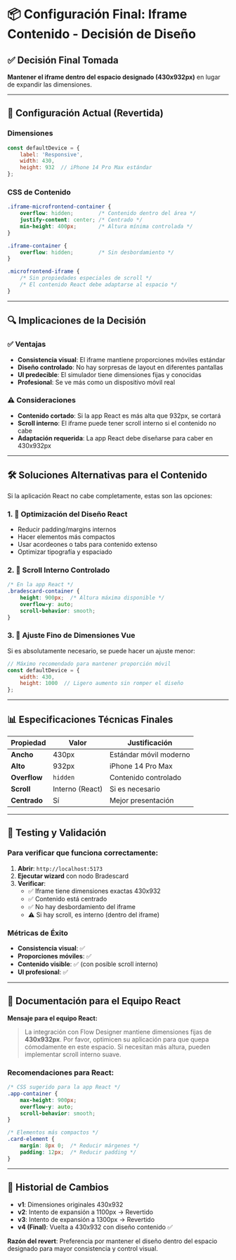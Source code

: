 # 📦 Configuración Final: Iframe Contenido - Decisión de Diseño

## ✅ **Decisión Final Tomada**

**Mantener el iframe dentro del espacio designado (430x932px)** en lugar de expandir las dimensiones.

---

## 🎯 **Configuración Actual (Revertida)**

### **Dimensiones**
```javascript
const defaultDevice = {
    label: 'Responsive',
    width: 430,
    height: 932  // iPhone 14 Pro Max estándar
};
```

### **CSS de Contenido**
```css
.iframe-microfrontend-container {
    overflow: hidden;        /* Contenido dentro del área */
    justify-content: center; /* Centrado */
    min-height: 400px;       /* Altura mínima controlada */
}

.iframe-container {
    overflow: hidden;        /* Sin desbordamiento */
}

.microfrontend-iframe {
    /* Sin propiedades especiales de scroll */
    /* El contenido React debe adaptarse al espacio */
}
```

---

## 🔍 **Implicaciones de la Decisión**

### **✅ Ventajas**
- **Consistencia visual**: El iframe mantiene proporciones móviles estándar
- **Diseño controlado**: No hay sorpresas de layout en diferentes pantallas
- **UI predecible**: El simulador tiene dimensiones fijas y conocidas
- **Profesional**: Se ve más como un dispositivo móvil real

### **⚠️ Consideraciones**
- **Contenido cortado**: Si la app React es más alta que 932px, se cortará
- **Scroll interno**: El iframe puede tener scroll interno si el contenido no cabe
- **Adaptación requerida**: La app React debe diseñarse para caber en 430x932px

---

## 🛠️ **Soluciones Alternativas para el Contenido**

Si la aplicación React no cabe completamente, estas son las opciones:

### **1. 🎨 Optimización del Diseño React**
- Reducir padding/margins internos
- Hacer elementos más compactos
- Usar acordeones o tabs para contenido extenso
- Optimizar tipografía y espaciado

### **2. 📱 Scroll Interno Controlado**
```css
/* En la app React */
.bradescard-container {
    height: 900px;  /* Altura máxima disponible */
    overflow-y: auto;
    scroll-behavior: smooth;
}
```

### **3. 🔧 Ajuste Fino de Dimensiones Vue**
Si es absolutamente necesario, se puede hacer un ajuste menor:
```javascript
// Máximo recomendado para mantener proporción móvil
const defaultDevice = {
    width: 430,
    height: 1000  // Ligero aumento sin romper el diseño
};
```

---

## 📊 **Especificaciones Técnicas Finales**

| Propiedad | Valor | Justificación |
|-----------|-------|---------------|
| **Ancho** | 430px | Estándar móvil moderno |
| **Alto** | 932px | iPhone 14 Pro Max |
| **Overflow** | `hidden` | Contenido controlado |
| **Scroll** | Interno (React) | Si es necesario |
| **Centrado** | Sí | Mejor presentación |

---

## 🧪 **Testing y Validación**

### **Para verificar que funciona correctamente:**

1. **Abrir**: `http://localhost:5173`
2. **Ejecutar wizard** con nodo Bradescard
3. **Verificar**:
   - ✅ Iframe tiene dimensiones exactas 430x932
   - ✅ Contenido está centrado
   - ✅ No hay desbordamiento del iframe
   - ⚠️ Si hay scroll, es interno (dentro del iframe)

### **Métricas de Éxito**
- **Consistencia visual**: ✅
- **Proporciones móviles**: ✅
- **Contenido visible**: ✅ (con posible scroll interno)
- **UI profesional**: ✅

---

## 📝 **Documentación para el Equipo React**

**Mensaje para el equipo React:**

> La integración con Flow Designer mantiene dimensiones fijas de **430x932px**. 
> Por favor, optimicen su aplicación para que quepa cómodamente en este espacio.
> Si necesitan más altura, pueden implementar scroll interno suave.

### **Recomendaciones para React:**
```css
/* CSS sugerido para la app React */
.app-container {
    max-height: 900px;
    overflow-y: auto;
    scroll-behavior: smooth;
}

/* Elementos más compactos */
.card-element {
    margin: 8px 0;  /* Reducir márgenes */
    padding: 12px;  /* Reducir padding */
}
```

---

## 🔄 **Historial de Cambios**

- **v1**: Dimensiones originales 430x932
- **v2**: Intento de expansión a 1100px → Revertido
- **v3**: Intento de expansión a 1300px → Revertido
- **v4 (Final)**: Vuelta a 430x932 con diseño contenido ✅

**Razón del revert**: Preferencia por mantener el diseño dentro del espacio designado para mayor consistencia y control visual.
